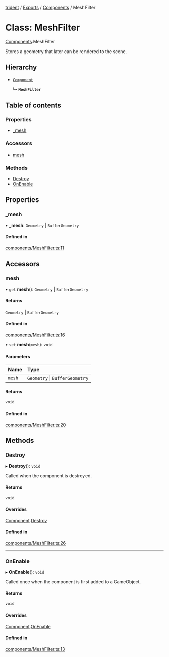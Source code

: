 [trident](../README.md) / [Exports](../modules.md) / [Components](../modules/Components.md) / MeshFilter

# Class: MeshFilter

[Components](../modules/Components.md).MeshFilter

Stores a geometry that later can be rendered to the scene.

## Hierarchy

- [`Component`](Components.Component.md)

  ↳ **`MeshFilter`**

## Table of contents

### Properties

- [\_mesh](Components.MeshFilter.md#_mesh)

### Accessors

- [mesh](Components.MeshFilter.md#mesh)

### Methods

- [Destroy](Components.MeshFilter.md#destroy)
- [OnEnable](Components.MeshFilter.md#onenable)

## Properties

### \_mesh

• **\_mesh**: `Geometry` \| `BufferGeometry`

#### Defined in

[components/MeshFilter.ts:11](https://github.com/AIFanatic/Trident/blob/8a19b43/src/components/MeshFilter.ts#L11)

## Accessors

### mesh

• `get` **mesh**(): `Geometry` \| `BufferGeometry`

#### Returns

`Geometry` \| `BufferGeometry`

#### Defined in

[components/MeshFilter.ts:16](https://github.com/AIFanatic/Trident/blob/8a19b43/src/components/MeshFilter.ts#L16)

• `set` **mesh**(`mesh`): `void`

#### Parameters

| Name | Type |
| :------ | :------ |
| `mesh` | `Geometry` \| `BufferGeometry` |

#### Returns

`void`

#### Defined in

[components/MeshFilter.ts:20](https://github.com/AIFanatic/Trident/blob/8a19b43/src/components/MeshFilter.ts#L20)

## Methods

### Destroy

▸ **Destroy**(): `void`

Called when the component is destroyed.

#### Returns

`void`

#### Overrides

[Component](Components.Component.md).[Destroy](Components.Component.md#destroy)

#### Defined in

[components/MeshFilter.ts:26](https://github.com/AIFanatic/Trident/blob/8a19b43/src/components/MeshFilter.ts#L26)

___

### OnEnable

▸ **OnEnable**(): `void`

Called once when the component is first added to a GameObject.

#### Returns

`void`

#### Overrides

[Component](Components.Component.md).[OnEnable](Components.Component.md#onenable)

#### Defined in

[components/MeshFilter.ts:13](https://github.com/AIFanatic/Trident/blob/8a19b43/src/components/MeshFilter.ts#L13)
